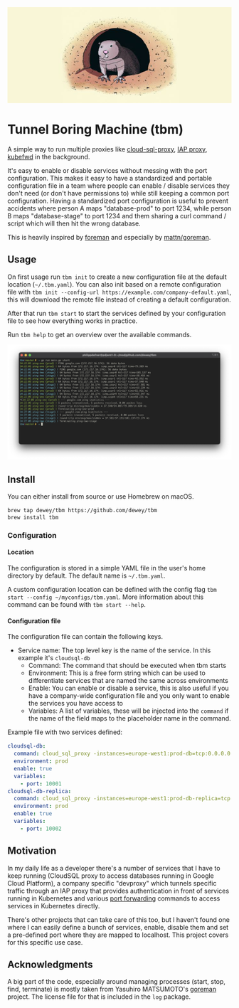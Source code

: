 
<p align="center">
  <img src="docs/header-small.jpg" alt="header image for tbm, a picture of a gopher looking out of a tunnel">
</p>

# Tunnel Boring Machine (tbm)

A simple way to run multiple
proxies like [cloud-sql-proxy](https://github.com/GoogleCloudPlatform/cloud-sql-proxy), [IAP proxy](https://cloud.google.com/iap), [kubefwd](https://kubefwd.com/) in the background.

It's easy to enable or disable services without messing with the port
configuration. This makes it easy to have a standardized and portable configuration file in a team where people can
enable / disable
services
they don't need (or don't have permissions to) while still keeping a common port configuration. Having a standardized
port configuration is useful to
prevent accidents where person A maps "database-prod" to port 1234, while person B maps "database-stage" to port 1234
and
them sharing a curl command / script which will then hit the wrong database.

This is heavily inspired
by [foreman](https://github.com/ddollar/foreman) and especially by [mattn/goreman](https://github.com/mattn/goreman).

## Usage

On first usage run `tbm init` to create a new configuration file at the default location (`~/.tbm.yaml`). You can also init based on a remote configuration file with `tbm init --config-url https://example.com/company-default.yaml`, this will download the remote file instead of creating a default configuration.

After that run `tbm start` to start the services defined by your configuration file to see how everything works in practice.

Run `tbm help` to get an overview over the available commands.

![Screenshot of a terminal with tbm running two ping commands concurrently](/docs/screenshot.png "Example of tbm running two ping commands")

## Install
You can either install from source or use Homebrew on macOS.

```
brew tap dewey/tbm https://github.com/dewey/tbm
brew install tbm
```

### Configuration

#### Location

The configuration is stored in a simple YAML file in the user's home directory by default. The default name is `~/.tbm.yaml`.

A custom configuration location can be defined with the config flag `tbm start --config ~/myconfigs/tbm.yaml`. More
information about this command can be found with `tbm start --help`.

#### Configuration file

The configuration file can contain the following keys.

- Service name: The top level key is the name of the service. In this example it's `cloudsql-db`
    - Command: The command that should be executed when tbm starts
    - Environment: This is a free form string which can be used to differentiate services that are named the same across
      environments
    - Enable: You can enable or disable a service, this is also useful if you have a company-wide configuration file and
      you only want to enable the services you have access to
    - Variables: A list of variables, these will be injected into the `command` if the name of the field maps to the
      placeholder name in the command.

Example file with two services defined:

```yaml
cloudsql-db:
  command: cloud_sql_proxy -instances=europe-west1:prod-db=tcp:0.0.0.0:{{.port}}
  environment: prod
  enable: true
  variables:
    - port: 10001
cloudsql-db-replica:
  command: cloud_sql_proxy -instances=europe-west1:prod-db-replica=tcp:0.0.0.0:{{.port}}
  environment: prod
  enable: true
  variables:
    - port: 10002
```

## Motivation

In my daily life as a developer there's a number of services that I have to keep running (CloudSQL proxy to access
databases running in Google Cloud Platform), a company specific "devproxy" which tunnels specific traffic through an IAP
proxy that provides authentication in front of services running in Kubernetes and
various [port forwarding](https://kubernetes.io/docs/tasks/access-application-cluster/port-forward-access-application-cluster/)
commands to access services in Kubernetes directly.

There's other projects that can take care of this too, but I haven't found one where I can easily define a bunch of
services, enable, disable them and set a pre-defined port where they are mapped to localhost. This project covers for
this specific use case.

## Acknowledgments

A big part of the code, especially around managing processes (start, stop, find, terminate) is mostly taken from
Yasuhiro MATSUMOTO's [goreman](https://github.com/mattn/goreman) project. The license file for that is included in the `log` package.